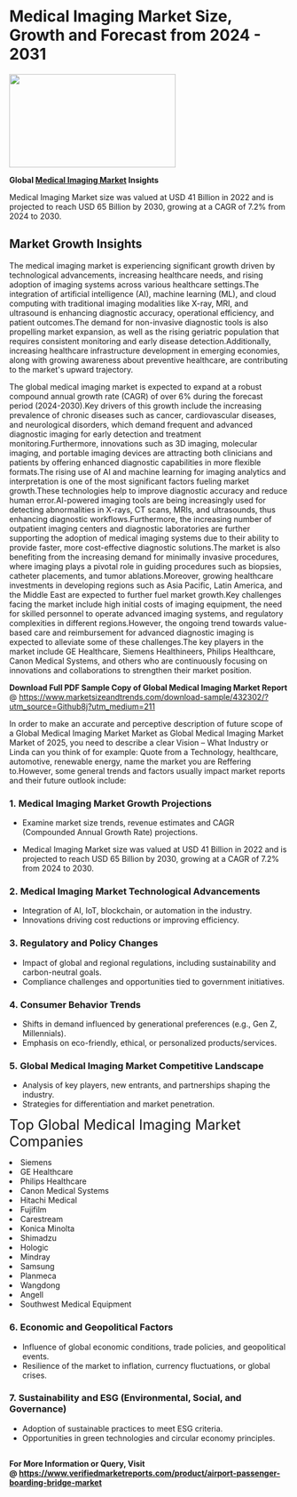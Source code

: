 <H1>Medical Imaging Market Size, Growth and Forecast from 2024 - 2031</H1><img class="aligncenter size-medium wp-image-584254" src="https://thirdeyenews.in/wp-content/uploads/2024/09/Global-Market-Research-300x168.jpeg" alt="" width="300" height="168" /><p><strong>Global&nbsp;<a href="https://www.marketsizeandtrends.com/download-sample/432302/?utm_source=Github8j?utm_medium=211">Medical Imaging Market</a> Insights</strong></p><p>Medical Imaging Market size was valued at USD 41 Billion in 2022 and is projected to reach USD 65 Billion by 2030, growing at a CAGR of 7.2% from 2024 to 2030.</p><p><h2>Market Growth Insights</h2> <p>The medical imaging market is experiencing significant growth driven by technological advancements, increasing healthcare needs, and rising adoption of imaging systems across various healthcare settings.The integration of artificial intelligence (AI), machine learning (ML), and cloud computing with traditional imaging modalities like X-ray, MRI, and ultrasound is enhancing diagnostic accuracy, operational efficiency, and patient outcomes.The demand for non-invasive diagnostic tools is also propelling market expansion, as well as the rising geriatric population that requires consistent monitoring and early disease detection.Additionally, increasing healthcare infrastructure development in emerging economies, along with growing awareness about preventive healthcare, are contributing to the market's upward trajectory.</p> <p>The global medical imaging market is expected to expand at a robust compound annual growth rate (CAGR) of over 6% during the forecast period (2024-2030).Key drivers of this growth include the increasing prevalence of chronic diseases such as cancer, cardiovascular diseases, and neurological disorders, which demand frequent and advanced diagnostic imaging for early detection and treatment monitoring.Furthermore, innovations such as 3D imaging, molecular imaging, and portable imaging devices are attracting both clinicians and patients by offering enhanced diagnostic capabilities in more flexible formats.The rising use of AI and machine learning for imaging analytics and interpretation is one of the most significant factors fueling market growth.These technologies help to improve diagnostic accuracy and reduce human error.AI-powered imaging tools are being increasingly used for detecting abnormalities in X-rays, CT scans, MRIs, and ultrasounds, thus enhancing diagnostic workflows.Furthermore, the increasing number of outpatient imaging centers and diagnostic laboratories are further supporting the adoption of medical imaging systems due to their ability to provide faster, more cost-effective diagnostic solutions.The market is also benefiting from the increasing demand for minimally invasive procedures, where imaging plays a pivotal role in guiding procedures such as biopsies, catheter placements, and tumor ablations.Moreover, growing healthcare investments in developing regions such as Asia Pacific, Latin America, and the Middle East are expected to further fuel market growth.Key challenges facing the market include high initial costs of imaging equipment, the need for skilled personnel to operate advanced imaging systems, and regulatory complexities in different regions.However, the ongoing trend towards value-based care and reimbursement for advanced diagnostic imaging is expected to alleviate some of these challenges.The key players in the market include GE Healthcare, Siemens Healthineers, Philips Healthcare, Canon Medical Systems, and others who are continuously focusing on innovations and collaborations to strengthen their market position.<p><span class=""><strong>Download Full PDF Sample Copy of Global Medical Imaging Market Report</strong> @ <a href="https://www.marketsizeandtrends.com/download-sample/432302/?utm_source=Github8j?utm_medium=211" target="_blank">https://www.marketsizeandtrends.com/download-sample/432302/?utm_source=Github8j?utm_medium=211</a></span></p><p>In order to make an accurate and perceptive description of future scope of a Global&nbsp;Medical Imaging Market Market as Global&nbsp;Medical Imaging Market Market of 2025, you need to describe a clear Vision &ndash; What Industry or Linda can you think of for example: Quote from a Technology, healthcare, automotive, renewable energy, name the market you are Reffering to.However, some general trends and factors usually impact market reports and their future outlook include:</p><h3>1.&nbsp;<strong>Medical Imaging Market Growth Projections</strong></h3><ul><li>Examine market size trends, revenue estimates and CAGR (Compounded Annual Growth Rate) projections.</li><li><p>Medical Imaging Market size was valued at USD 41 Billion in 2022 and is projected to reach USD 65 Billion by 2030, growing at a CAGR of 7.2% from 2024 to 2030.</p></li></ul><h3>2.&nbsp;<strong>Medical Imaging Market Technological Advancements</strong></h3><ul><li>Integration of AI, IoT, blockchain, or automation in the industry.</li><li>Innovations driving cost reductions or improving efficiency.</li></ul><h3>3.&nbsp;<strong>Regulatory and Policy Changes</strong></h3><ul><li>Impact of global and regional regulations, including sustainability and carbon-neutral goals.</li><li>Compliance challenges and opportunities tied to government initiatives.</li></ul><h3>4.&nbsp;<strong>Consumer Behavior Trends</strong></h3><ul><li>Shifts in demand influenced by generational preferences (e.g., Gen Z, Millennials).</li><li>Emphasis on eco-friendly, ethical, or personalized products/services.</li></ul><h3>5.&nbsp;<strong>Global Medical Imaging Market Competitive Landscape</strong></h3><ul><li>Analysis of key players, new entrants, and partnerships shaping the industry.</li><li>Strategies for differentiation and market penetration.</li></ul><p data-pm-slice="1 1 []"><span style="color: inherit; font-family: inherit; font-size: 25px;">Top Global Medical Imaging Market Companies</span></p><div class="" data-test-id=""><p><li>Siemens</li><li> GE Healthcare</li><li> Philips Healthcare</li><li> Canon Medical Systems</li><li> Hitachi Medical</li><li> Fujifilm</li><li> Carestream</li><li> Konica Minolta</li><li> Shimadzu</li><li> Hologic</li><li> Mindray</li><li> Samsung</li><li> Planmeca</li><li> Wangdong</li><li> Angell</li><li> Southwest Medical Equipment</li></p></div><h3>6.&nbsp;<strong>Economic and Geopolitical Factors</strong></h3><ul><li>Influence of global economic conditions, trade policies, and geopolitical events.</li><li>Resilience of the market to inflation, currency fluctuations, or global crises.</li></ul><h3>7.&nbsp;<strong>Sustainability and ESG (Environmental, Social, and Governance)</strong></h3><ul><li>Adoption of sustainable practices to meet ESG criteria.</li><li>Opportunities in green technologies and circular economy principles.</li></ul><h2><strong style="font-size: 14px;">For More Information or Query, Visit @&nbsp;</strong><a style="background-color: #ffffff; font-size: 14px;" href="https://www.marketsizeandtrends.com/report/medical-imaging-market/" target="_blank">https://www.verifiedmarketreports.com/product/airport-passenger-boarding-bridge-market</a></h2>